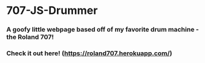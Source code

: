 # 707-JS-Drummer

### A goofy little webpage based off of my favorite drum machine - the Roland 707!  

### Check it out here! (https://roland707.herokuapp.com/)

###
###
